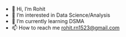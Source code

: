 - 👋 Hi, I’m Rohit
- 👀 I’m interested in Data Science/Analysis
- 🌱 I’m currently learning DSMA
- 📫 How to reach me rohit.rn1523@gmail.com

<!---
Rohit2396/Rohit2396 is a ✨ special ✨ repository because its `README.md` (this file) appears on your GitHub profile.
You can click the Preview link to take a look at your changes.
--->
